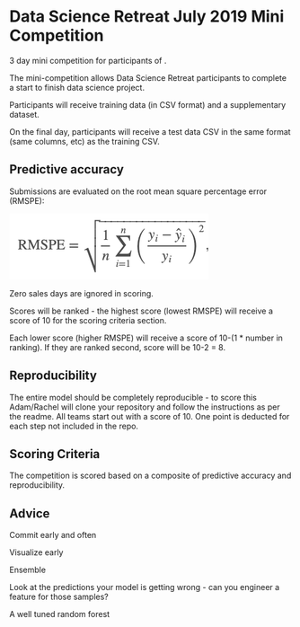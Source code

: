 # Data Science Retreat July 2019 Mini Competition

3 day mini competition for participants of .

The mini-competition allows Data Science Retreat participants to complete a start to finish data science project. 

Participants will receive training data (in CSV format) and a supplementary dataset.

On the final day, participants will receive a test data CSV in the same format (same columns, etc) as the training CSV. 

## Predictive accuracy

Submissions are evaluated on the root mean square percentage error (RMSPE):

![](./assets/rmspe.png)

Zero sales days are ignored in scoring.

Scores will be ranked - the highest score (lowest RMSPE) will receive a score of 10 for the scoring criteria section.

Each lower score (higher RMSPE) will receive a score of 10-(1 * number in ranking). If they are ranked second, score will be 10-2 = 8. 

## Reproducibility

The entire model should be completely reproducible - to score this Adam/Rachel will clone your repository and follow the instructions as per the readme.  All teams start out with a score of 10.  One point is deducted for each step not included in the repo.

## Scoring Criteria

The competition is scored based on a composite of predictive accuracy and reproducibility.

## Advice

Commit early and often

Visualize early

Ensemble

Look at the predictions your model is getting wrong - can you engineer a feature for those samples?

A well tuned random forest
